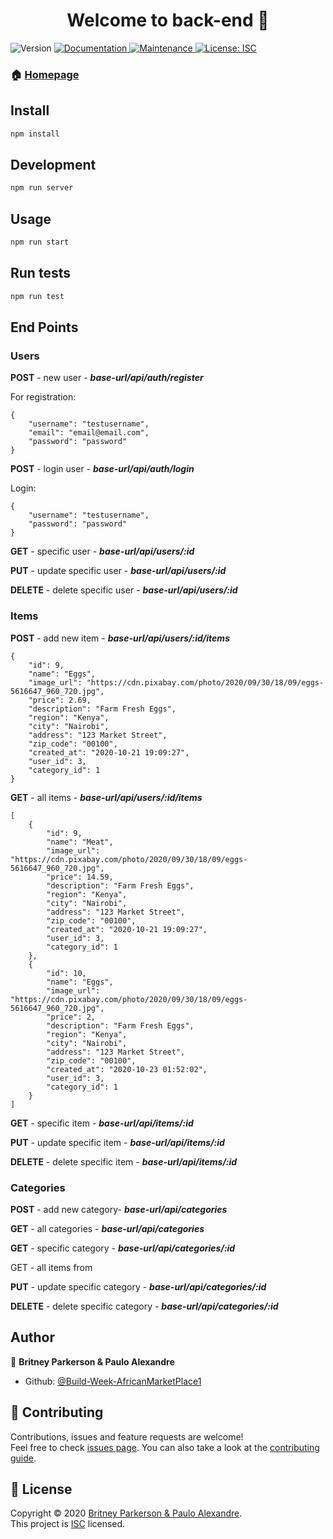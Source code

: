 <h1 align="center">Welcome to back-end 👋</h1>
<p>
  <img alt="Version" src="https://img.shields.io/badge/version-1.0.0-blue.svg?cacheSeconds=2592000" />
  <a href="https://github.com/Build-Week-AfricanMarketPlace1/back-end#readme" target="_blank">
    <img alt="Documentation" src="https://img.shields.io/badge/documentation-yes-brightgreen.svg" />
  </a>
  <a href="https://github.com/Build-Week-AfricanMarketPlace1/back-end/graphs/commit-activity" target="_blank">
    <img alt="Maintenance" src="https://img.shields.io/badge/Maintained%3F-yes-green.svg" />
  </a>
  <a href="https://github.com/Build-Week-AfricanMarketPlace1/back-end/blob/master/LICENSE" target="_blank">
    <img alt="License: ISC" src="https://img.shields.io/github/license/Build-Week-AfricanMarketPlace1/back-end" />
  </a>
</p>

### 🏠 [Homepage](https://github.com/Build-Week-AfricanMarketPlace1/back-end#readme)

## Install

```sh
npm install
```

## Development

```sh
npm run server
```

## Usage

```sh
npm run start
```

## Run tests

```sh
npm run test
```

## End Points
### Users

**POST** - new user - ***base-url/api/auth/register***

For registration:
```
{
    "username": "testusername",
    "email": "email@email.com",
    "password": "password"
}
```

**POST** - login user - ***base-url/api/auth/login***

Login:
```
{
    "username": "testusername",
    "password": "password"
}
```

**GET** - specific user - ***base-url/api/users/:id***

**PUT** - update specific user - ***base-url/api/users/:id***

**DELETE** - delete specific user - ***base-url/api/users/:id***


### Items

**POST** - add new item - ***base-url/api/users/:id/items***

```
{
    "id": 9,
    "name": "Eggs",
    "image_url": "https://cdn.pixabay.com/photo/2020/09/30/18/09/eggs-5616647_960_720.jpg",
    "price": 2.69,
    "description": "Farm Fresh Eggs",
    "region": "Kenya",
    "city": "Nairobi",
    "address": "123 Market Street",
    "zip_code": "00100",
    "created_at": "2020-10-21 19:09:27",
    "user_id": 3,
    "category_id": 1
}
```

**GET** - all items - ***base-url/api/users/:id/items***

```
[
    {
        "id": 9,
        "name": "Meat",
        "image_url": "https://cdn.pixabay.com/photo/2020/09/30/18/09/eggs-5616647_960_720.jpg",
        "price": 14.59,
        "description": "Farm Fresh Eggs",
        "region": "Kenya",
        "city": "Nairobi",
        "address": "123 Market Street",
        "zip_code": "00100",
        "created_at": "2020-10-21 19:09:27",
        "user_id": 3,
        "category_id": 1
    },
    {
        "id": 10,
        "name": "Eggs",
        "image_url": "https://cdn.pixabay.com/photo/2020/09/30/18/09/eggs-5616647_960_720.jpg",
        "price": 2,
        "description": "Farm Fresh Eggs",
        "region": "Kenya",
        "city": "Nairobi",
        "address": "123 Market Street",
        "zip_code": "00100",
        "created_at": "2020-10-23 01:52:02",
        "user_id": 3,
        "category_id": 1
    }
]
```

**GET** - specific item - ***base-url/api/items/:id***

**PUT** - update specific item - ***base-url/api/items/:id***

**DELETE** - delete specific item - ***base-url/api/items/:id***


### Categories

**POST** - add new category- ***base-url/api/categories***

**GET** - all categories - ***base-url/api/categories***

**GET** - specific category - ***base-url/api/categories/:id***

GET - all items from 

**PUT** - update specific category - ***base-url/api/categories/:id***

**DELETE** - delete specific category - ***base-url/api/categories/:id***


## Author

👤 **Britney Parkerson & Paulo Alexandre**

* Github: [@Build-Week-AfricanMarketPlace1](https://github.com/Build-Week-AfricanMarketPlace1)

## 🤝 Contributing

Contributions, issues and feature requests are welcome!<br />Feel free to check [issues page](https://github.com/Build-Week-AfricanMarketPlace1/back-end/issues). You can also take a look at the [contributing guide](https://github.com/Build-Week-AfricanMarketPlace1/back-end/blob/master/CONTRIBUTING.md).



## 📝 License

Copyright © 2020 [Britney Parkerson & Paulo Alexandre](https://github.com/Build-Week-AfricanMarketPlace1).<br />
This project is [ISC](https://github.com/Build-Week-AfricanMarketPlace1/back-end/blob/master/LICENSE) licensed.